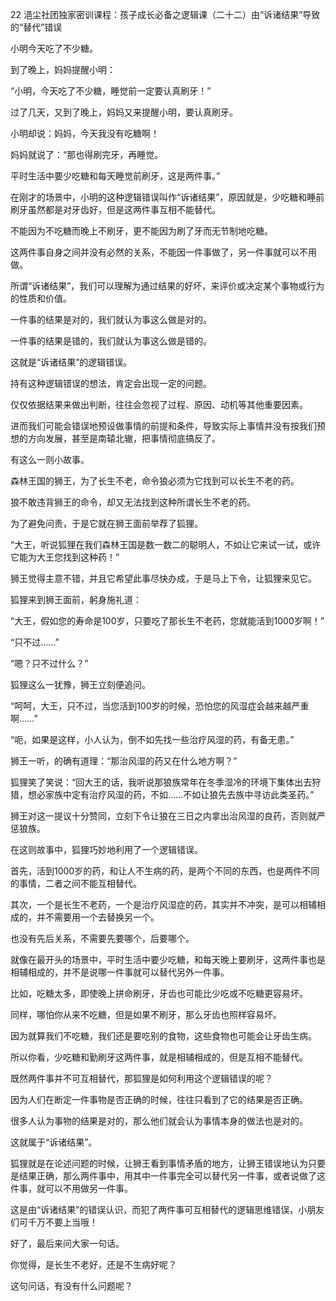 22 浥尘社团独家密训课程：孩子成长必备之逻辑课（二十二）由“诉诸结果”导致的“替代”错误



小明今天吃了不少糖。

到了晚上，妈妈提醒小明：

“小明，今天吃了不少糖，睡觉前一定要认真刷牙！”



过了几天，又到了晚上，妈妈又来提醒小明，要认真刷牙。

小明却说：妈妈，今天我没有吃糖啊！

妈妈就说了：“那也得刷完牙，再睡觉。

平时生活中要少吃糖和每天睡觉前刷牙，这是两件事。”



在刚才的场景中，小明的这种逻辑错误叫作“诉诸结果”，原因就是，少吃糖和睡前刷牙虽然都是对牙齿好，但是这两件事互相不能替代。

不能因为不吃糖而晚上不刷牙，更不能因为刷了牙而无节制地吃糖。

这两件事自身之间并没有必然的关系，不能因一件事做了，另一件事就可以不用做。



所谓“诉诸结果”，我们可以理解为通过结果的好坏，来评价或决定某个事物或行为的性质和价值。

一件事的结果是对的，我们就认为事这么做是对的。

一件事的结果是错的，我们就认为事这么做是错的。

这就是“诉诸结果”的逻辑错误。

持有这种逻辑错误的想法，肯定会出现一定的问题。

仅仅依据结果来做出判断，往往会忽视了过程、原因、动机等其他重要因素。 

进而我们可能会错误地预设做事情的前提和条件，导致实际上事情并没有按我们预想的方向发展，甚至是南辕北辙，把事情彻底搞反了。



有这么一则小故事。

森林王国的狮王，为了长生不老，命令狼必须为它找到可以长生不老的药。

狼不敢违背狮王的命令，却又无法找到这种所谓长生不老的药。

为了避免问责，于是它就在狮王面前举荐了狐狸。



“大王，听说狐狸在我们森林王国是数一数二的聪明人，不如让它来试一试，或许它能为大王您找到这种药！”

狮王觉得主意不错，并且它希望此事尽快办成，于是马上下令，让狐狸来见它。



狐狸来到狮王面前，躬身施礼道：

“大王，假如您的寿命是100岁，只要吃了那长生不老药，您就能活到1000岁啊！”

“只不过……”

“嗯？只不过什么？”

狐狸这么一犹豫，狮王立刻便追问。



“呵呵，大王，只不过，当您活到100岁的时候，恐怕您的风湿症会越来越严重啊……”

“呃，如果是这样，小人认为，倒不如先找一些治疗风湿的药，有备无患。”



狮王一听，的确有道理：“那治风湿的药又在什么地方啊？”

狐狸笑了笑说：“回大王的话，我听说那狼族常年在冬季湿冷的环境下集体出去狩猎，想必家族中定有治疗风湿的药，不如……不如让狼先去族中寻访此类圣药。”



狮王对这一提议十分赞同，立刻下令让狼在三日之内拿出治风湿的良药，否则就严惩狼族。



在这则故事中，狐狸巧妙地利用了一个逻辑错误。

首先，活到1000岁的药，和让人不生病的药，是两个不同的东西，也是两件不同的事情，二者之间不能互相替代。

其次，一个是长生不老药，一个是治疗风湿症的药，其实并不冲突，是可以相辅相成的，并不需要用一个去替换另一个。

也没有先后关系，不需要先要哪个，后要哪个。



就像在最开头的场景中，平时生活中要少吃糖，和每天晚上要刷牙，这两件事也是相辅相成的，并不是说哪一件事就可以替代另外一件事。

比如，吃糖太多，即使晚上拼命刷牙，牙齿也可能比少吃或不吃糖更容易坏。

同样，哪怕你从来不吃糖，但是如果不刷牙，那么牙齿也照样容易坏。

因为就算我们不吃糖，我们还是要吃别的食物，这些食物也可能会让牙齿生病。

所以你看，少吃糖和勤刷牙这两件事，就是相辅相成的，但是互相不能替代。



既然两件事并不可互相替代，那狐狸是如何利用这个逻辑错误的呢？

因为人们在断定一件事物是否正确的时候，往往只看到了它的结果是否正确。

很多人认为事物的结果是对的，那么他们就会认为事情本身的做法也是对的。

这就属于“诉诸结果”。

狐狸就是在论述问题的时候，让狮王看到事情矛盾的地方，让狮王错误地认为只要是结果正确，那么两件事中，用其中一件事完全可以替代另一件事，或者说做了这件事，就可以不用做另一件事。

这是由“诉诸结果”的错误认识，而犯了两件事可互相替代的逻辑思维错误，小朋友们可千万不要上当哦！



好了，最后来问大家一句话。

你觉得，是长生不老好，还是不生病好呢？

这句问话，有没有什么问题呢？

